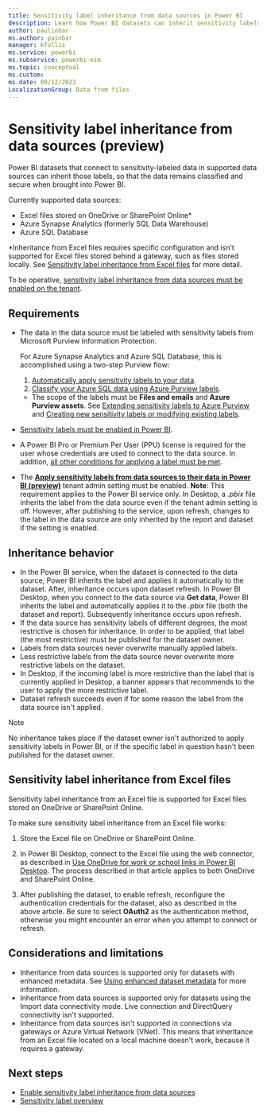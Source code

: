 ```yaml
---
title: Sensitivity label inheritance from data sources in Power BI
description: Learn how Power BI datasets can inherit sensitivity labels from data sources.
author: paulinbar
ms.author: painbar
manager: kfollis
ms.service: powerbi
ms.subservice: powerbi-eim
ms.topic: conceptual
ms.custom:
ms.date: 09/12/2023
LocalizationGroup: Data from files
---
```


# Sensitivity label inheritance from data sources (preview)

Power BI datasets that connect to sensitivity-labeled data in supported data sources can inherit those labels, so that the data remains classified and secure when brought into Power BI.

Currently supported data sources:
* Excel files stored on OneDrive or SharePoint Online*
* Azure Synapse Analytics (formerly SQL Data Warehouse)
* Azure SQL Database

*Inheritance from Excel files requires specific configuration and isn't supported for Excel files stored behind a gateway, such as files stored locally. See [Sensitivity label inheritance from Excel files](#sensitivity-label-inheritance-from-excel-files) for more detail.

To be operative, [sensitivity label inheritance from data sources must be enabled on the tenant](../admin/service-admin-portal-information-protection.md#apply-sensitivity-labels-from-data-sources-to-their-data-in-power-bi).

## Requirements
* The data in the data source must be labeled with sensitivity labels from Microsoft Purview Information Protection.

    For Azure Synapse Analytics and Azure SQL Database, this is accomplished using a two-step Purview flow:
    1. [Automatically apply sensitivity labels to your data](/azure/purview/create-sensitivity-label).
    1. [Classify your Azure SQL data using Azure Purview labels](/azure/sql-database/scripts/sql-database-import-purview-labels).
    * The scope of the labels must be **Files and emails** and **Azure Purview assets**. See [Extending sensitivity labels to Azure Purview](/azure/purview/create-sensitivity-label#extending-sensitivity-labels-to-azure-purview) and [Creating new sensitivity labels or modifying existing labels](/azure/purview/create-sensitivity-label#creating-new-sensitivity-labels-or-modifying-existing-labels).
* [Sensitivity labels must be enabled in Power BI](/power-bi/enterprise/service-security-enable-data-sensitivity-labels).
* A Power BI Pro or Premium Per User (PPU) license is required for the user whose credentials are used to connect to the data source. In addition, [all other conditions for applying a label must be met](/power-bi/enterprise/service-security-apply-data-sensitivity-labels#apply-sensitivity-labels-in-the-power-bi-service).
* The **[Apply sensitivity labels from data sources to their data in Power BI (preview)](../admin/service-admin-portal-information-protection.md#apply-sensitivity-labels-from-data-sources-to-their-data-in-power-bi)** tenant admin setting must be enabled. **Note**: This requirement applies to the Power BI service only. In Desktop, a *.pbix* file inherits the label from the data source even if the tenant admin setting is off. However, after publishing to the service, upon refresh, changes to the label in the data source are only inherited by the report and dataset if the setting is enabled. 

## Inheritance behavior
* In the Power BI service, when the dataset is connected to the data source, Power BI inherits the label and applies it automatically to the dataset. After, inheritance occurs upon dataset refresh. In Power BI Desktop, when you connect to the data source via **Get data**, Power BI inherits the label and automatically applies it to the *.pbix* file (both the dataset and report). Subsequently inheritance occurs upon refresh. 
* If the data source has sensitivity labels of different degrees, the most restrictive is chosen for inheritance. In order to be applied, that label (the most restrictive) must be published for the dataset owner.
* Labels from data sources never overwrite manually applied labels.
* Less restrictive labels from the data source never overwrite more restrictive labels on the dataset.
* In Desktop, if the incoming label is more restrictive than the label that is currently applied in Desktop, a banner appears that recommends to the user to apply the more restrictive label.
* Dataset refresh succeeds even if for some reason the label from the data source isn't applied.

>[!NOTE]
> No inheritance takes place if the dataset owner isn't authorized to apply sensitivity labels in Power BI, or if the specific label in question hasn't been published for the dataset owner.

## Sensitivity label inheritance from Excel files

Sensitivity label inheritance from an Excel file is supported for Excel files stored on OneDrive or SharePoint Online.

To make sure sensitivity label inheritance from an Excel file works:

1. Store the Excel file on OneDrive or SharePoint Online.

1. In Power BI Desktop, connect to the Excel file using the web connector, as described in [Use OneDrive for work or school links in Power BI Desktop](/power-bi/connect-data/desktop-use-onedrive-business-links). The process described in that article applies to both OneDrive and SharePoint Online.

1. After publishing the dataset, to enable refresh, reconfigure the authentication credentials for the dataset, also as described in the above article. Be sure to select **OAuth2** as the authentication method, otherwise you might encounter an error when you attempt to connect or refresh.

## Considerations and limitations

* Inheritance from data sources is supported only for datasets with enhanced metadata. See [Using enhanced dataset metadata](/power-bi/connect-data/desktop-enhanced-dataset-metadata) for more information.
* Inheritance from data sources is supported only for datasets using the Import data connectivity mode. Live connection and DirectQuery connectivity isn't supported.
* Inheritance from data sources isn't supported in connections via gateways or Azure Virtual Network (VNet). This means that inheritance from an Excel file located on a local machine doesn't work, because it requires a gateway. 

## Next steps

* [Enable sensitivity label inheritance from data sources](../admin/service-admin-portal-information-protection.md#apply-sensitivity-labels-from-data-sources-to-their-data-in-power-bi)
* [Sensitivity label overview](/power-bi/enterprise/service-security-sensitivity-label-overview)